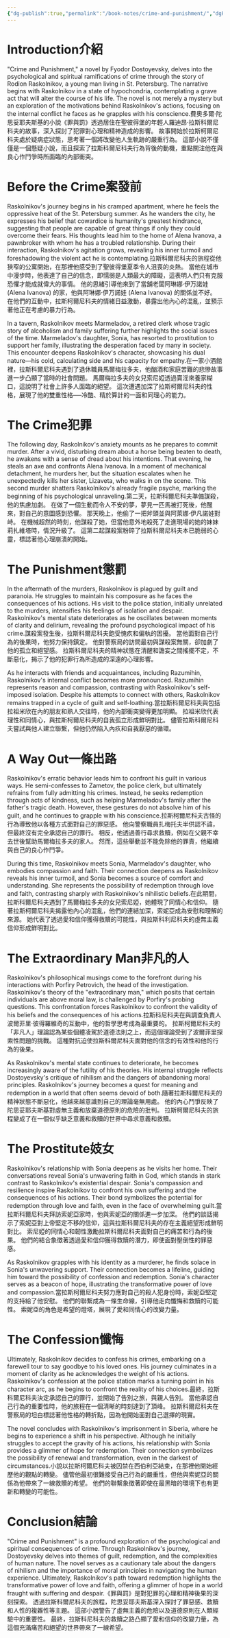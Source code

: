 ```yaml
---
{"dg-publish":true,"permalink":"/book-notes/crime-and-punishment/","dgPassFrontmatter":true}
---
```


# Introduction介紹

"Crime and Punishment," a novel by Fyodor Dostoyevsky, delves into the psychological and spiritual ramifications of crime through the story of Rodion Raskolnikov, a young man living in St. Petersburg. The narrative begins with Raskolnikov in a state of hypochondria, contemplating a grave act that will alter the course of his life. The novel is not merely a mystery but an exploration of the motivations behind Raskolnikov's actions, focusing on the internal conflict he faces as he grapples with his conscience.費奧多爾·陀思妥耶夫斯基的小說《罪與罰》透過居住在聖彼得堡的年輕人羅迪昂·拉斯科爾尼科夫的故事，深入探討了犯罪對心理和精神造成的影響。 故事開始於拉斯柯爾尼科夫處於疑病症狀態，思考著一個將改變他人生軌跡的嚴重行為。 這部小說不僅僅是一個懸疑小說，而且探索了拉斯科爾尼科夫行為背後的動機，重點關注他在與良心作鬥爭時所面臨的內部衝突。

# Before the Crime案發前

Raskolnikov's journey begins in his cramped apartment, where he feels the oppressive heat of the St. Petersburg summer. As he wanders the city, he expresses his belief that cowardice is humanity's greatest hindrance, suggesting that people are capable of great things if only they could overcome their fears. His thoughts lead him to the home of Alena Ivanova, a pawnbroker with whom he has a troubled relationship. During their interaction, Raskolnikov's agitation grows, revealing his inner turmoil and foreshadowing the violent act he is contemplating.拉斯科爾尼科夫的旅程從他狹窄的公寓開始，在那裡他感受到了聖彼得堡夏季令人沮喪的炎熱。 當他在城市中漫步時，他表達了自己的信念，即懦弱是人類最大的障礙，這表明人們只有克服恐懼才能成就偉大的事情。 他的思緒引導他來到了當舖老闆阿琳娜·伊万諾娃 (Alena Ivanova) 的家，他與阿琳娜·伊万諾娃 (Alena Ivanova) 的關係並不好。 在他們的互動中，拉斯柯爾尼科夫的情緒日益激動，暴露出他內心的混亂，並預示著他正在考慮的暴力行為。

In a tavern, Raskolnikov meets Marmeladov, a retired clerk whose tragic story of alcoholism and family suffering further highlights the social issues of the time. Marmeladov's daughter, Sonia, has resorted to prostitution to support her family, illustrating the desperation faced by many in society. This encounter deepens Raskolnikov's character, showcasing his dual nature—his cold, calculating side and his capacity for empathy.在一家小酒館裡，拉斯科爾尼科夫遇到了退休職員馬爾梅拉多夫，他酗酒和家庭苦難的悲慘故事進一步凸顯了當時的社會問題。 馬爾梅拉多夫的女兒索尼婭透過賣淫來養家糊口，這說明了社會上許多人面臨的絕望。 這次遭遇加深了拉斯柯爾尼科夫的性格，展現了他的雙重性格──冷酷、精於算計的一面和同理心的能力。

# The Crime犯罪

The following day, Raskolnikov's anxiety mounts as he prepares to commit murder. After a vivid, disturbing dream about a horse being beaten to death, he awakens with a sense of dread about his intentions. That evening, he steals an axe and confronts Alena Ivanova. In a moment of mechanical detachment, he murders her, but the situation escalates when he unexpectedly kills her sister, Lizaveta, who walks in on the scene. This second murder shatters Raskolnikov's already fragile psyche, marking the beginning of his psychological unraveling.第二天，拉斯科爾尼科夫準備謀殺，他的焦慮加劇。 在做了一個生動而令人不安的夢，夢見一匹馬被打死後，他醒來，對自己的意圖感到恐懼。 那天晚上，他偷了一把斧頭並與阿萊娜·伊凡諾娃對峙。 在機械超然的時刻，他謀殺了她，但當他意外地殺死了走進現場的她的妹妹莉扎維塔時，情況升級了。 這第二起謀殺案粉碎了拉斯科爾尼科夫本已脆弱的心靈，標誌著他心理崩潰的開始。

# The Punishment懲罰

In the aftermath of the murders, Raskolnikov is plagued by guilt and paranoia. He struggles to maintain his composure as he faces the consequences of his actions. His visit to the police station, initially unrelated to the murders, intensifies his feelings of isolation and despair. Raskolnikov's mental state deteriorates as he oscillates between moments of clarity and delirium, revealing the profound psychological impact of his crime.謀殺案發生後，拉斯科爾尼科夫飽受愧疚和偏執的困擾。 當他面對自己行為的後果時，他努力保持鎮定。 他對警察局的訪問最初與謀殺案無關，卻加劇了他的孤立和絕望感。 拉斯科爾尼科夫的精神狀態在清醒和譫妄之間搖擺不定，不斷惡化，揭示了他的犯罪行為所造成的深遠的心理影響。

As he interacts with friends and acquaintances, including Razumihin, Raskolnikov's internal conflict becomes more pronounced. Razumihin represents reason and compassion, contrasting with Raskolnikov's self-imposed isolation. Despite his attempts to connect with others, Raskolnikov remains trapped in a cycle of guilt and self-loathing.當拉斯科爾尼科夫與包括拉祖米欣在內的朋友和熟人交往時，他的內部衝突變得更加明顯。 拉祖米欣代表理性和同情心，與拉斯柯爾尼科夫的自我孤立形成鮮明對比。 儘管拉斯科爾尼科夫嘗試與他人建立聯繫，但他仍然陷入內疚和自我厭惡的循環。

# A Way Out一條出路

Raskolnikov's erratic behavior leads him to confront his guilt in various ways. He semi-confesses to Zametov, the police clerk, but ultimately refrains from fully admitting his crimes. Instead, he seeks redemption through acts of kindness, such as helping Marmeladov's family after the father's tragic death. However, these gestures do not absolve him of his guilt, and he continues to grapple with his conscience.拉斯柯爾尼科夫古怪的行為導致他以各種方式面對自己的罪惡感。 他向警察職員扎梅托夫半供認不諱，但最終沒有完全承認自己的罪行。 相反，他透過善行尋求救贖，例如在父親不幸去世後幫助馬爾梅拉多夫的家人。 然而，這些舉動並不能免除他的罪責，他繼續與自己的良心作鬥爭。

During this time, Raskolnikov meets Sonia, Marmeladov's daughter, who embodies compassion and faith. Their connection deepens as Raskolnikov reveals his inner turmoil, and Sonia becomes a source of comfort and understanding. She represents the possibility of redemption through love and faith, contrasting sharply with Raskolnikov's nihilistic beliefs.在此期間，拉斯科爾尼科夫遇到了馬爾梅拉多夫的女兒索尼婭，她體現了同情心和信仰。 隨著拉斯柯爾尼科夫揭露他內心的混亂，他們的連結加深，索妮亞成為安慰和理解的來源。 她代表了透過愛和信仰獲得救贖的可能性，與拉斯科利尼科夫的虛無主義信仰形成鮮明對比。

# The Extraordinary Man非凡的人

Raskolnikov's philosophical musings come to the forefront during his interactions with Porfiry Petrovich, the head of the investigation. Raskolnikov's theory of the "extraordinary man," which posits that certain individuals are above moral law, is challenged by Porfiry's probing questions. This confrontation forces Raskolnikov to confront the validity of his beliefs and the consequences of his actions.拉斯科尼科夫在與調查負責人波爾菲里·彼得羅維奇的互動中，他的哲學思考成為最重要的。 拉斯柯爾尼科夫的「非凡人」理論認為某些個體凌駕於道德法則之上，而這個理論受到了波爾菲里探索性問題的挑戰。 這種對抗迫使拉斯科爾尼科夫面對他的信念的有效性和他的行為的後果。

As Raskolnikov's mental state continues to deteriorate, he becomes increasingly aware of the futility of his theories. His internal struggle reflects Dostoyevsky's critique of nihilism and the dangers of abandoning moral principles. Raskolnikov's journey becomes a quest for meaning and redemption in a world that often seems devoid of both.隨著拉斯科爾尼科夫的精神狀態不斷惡化，他越來越意識到自己的理論毫無用處。 他的內心鬥爭反映了陀思妥耶夫斯基對虛無主義和放棄道德原則的危險的批判。 拉斯柯爾尼科夫的旅程變成了在一個似乎缺乏意義和救贖的世界中尋求意義和救贖。

# The Prostitute妓女

Raskolnikov's relationship with Sonia deepens as he visits her home. Their conversations reveal Sonia's unwavering faith in God, which stands in stark contrast to Raskolnikov's existential despair. Sonia's compassion and resilience inspire Raskolnikov to confront his own suffering and the consequences of his actions. Their bond symbolizes the potential for redemption through love and faith, even in the face of overwhelming guilt.當拉斯科爾尼科夫拜訪索妮亞家時，他與索妮亞的關係進一步加深。 他們的談話揭示了索妮亞對上帝堅定不移的信仰，這與拉斯科爾尼科夫的存在主義絕望形成鮮明對比。 索尼婭的同情心和韌性激勵拉斯科爾尼科夫面對自己的痛苦和行為的後果。 他們的結合象徵著透過愛和信仰獲得救贖的潛力，即使面對壓倒性的罪惡感。

As Raskolnikov grapples with his identity as a murderer, he finds solace in Sonia's unwavering support. Their connection becomes a lifeline, guiding him toward the possibility of confession and redemption. Sonia's character serves as a beacon of hope, illustrating the transformative power of love and compassion.當拉斯柯爾尼科夫努力應對自己的殺人犯身份時，索妮亞堅定的支持給了他安慰。 他們的聯繫成為一條生命線，引導他走向懺悔和救贖的可能性。 索妮亞的角色是希望的燈塔，展現了愛和同情心的改變力量。

# The Confession懺悔

Ultimately, Raskolnikov decides to confess his crimes, embarking on a farewell tour to say goodbye to his loved ones. His journey culminates in a moment of clarity as he acknowledges the weight of his actions. Raskolnikov's confession at the police station marks a turning point in his character arc, as he begins to confront the reality of his choices.最終，拉斯科爾尼科夫決定承認自己的罪行，並開始了告別之旅，與親人告別。 當他承認自己行為的重要性時，他的旅程在一個清晰的時刻達到了頂峰。 拉斯科爾尼科夫在警察局的坦白標誌著他性格的轉折點，因為他開始面對自己選擇的現實。

The novel concludes with Raskolnikov's imprisonment in Siberia, where he begins to experience a shift in his perspective. Although he initially struggles to accept the gravity of his actions, his relationship with Sonia provides a glimmer of hope for redemption. Their connection symbolizes the possibility of renewal and transformation, even in the darkest of circumstances.小說以拉斯柯爾尼科夫被囚禁在西伯利亞結束，在那裡他開始經歷他的觀點的轉變。 儘管他最初很難接受自己行為的嚴重性，但他與索妮亞的關係為他帶來了一線救贖的希望。 他們的聯繫象徵著即使在最黑暗的環境下也有更新和轉變的可能性。

# Conclusion結論

"Crime and Punishment" is a profound exploration of the psychological and spiritual consequences of crime. Through Raskolnikov's journey, Dostoyevsky delves into themes of guilt, redemption, and the complexities of human nature. The novel serves as a cautionary tale about the dangers of nihilism and the importance of moral principles in navigating the human experience. Ultimately, Raskolnikov's path toward redemption highlights the transformative power of love and faith, offering a glimmer of hope in a world fraught with suffering and despair.《罪與罰》是對犯罪的心理和精神後果的深刻探索。 透過拉斯科爾尼科夫的旅程，陀思妥耶夫斯基深入探討了罪惡感、救贖和人性的複雜性等主題。 這部小說警告了虛無主義的危險以及道德原則在人類經驗中的重要性。 最終，拉斯科尼科夫的救贖之路凸顯了愛和信仰的改變力量，為這個充滿痛苦和絕望的世界帶來了一線希望。